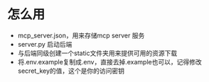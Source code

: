 # 怎么用
- mcp_server.json，用来存储mcp server 服务
- server.py 启动后端
- 与后端同级创建一个static文件夹用来提供可用的资源下载
- 将.env.example复制成.env，直接去掉.example也可以，记得修改secret_key的值，这个是你的访问密钥
